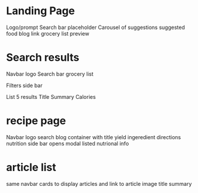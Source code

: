  # Landing Page
 Logo/prompt
 Search bar
    placeholder
Carousel of suggestions
    suggested food
    blog link
    grocery list preview


# Search results
Navbar
    logo
    Search bar
    grocery list

Filters side bar

List 5 results
    Title
    Summary
    Calories

# recipe page
Navbar
    logo
    search
    blog
container with
    title
    yield
    ingeredient
    directions
nutrition side bar
    opens modal
    listed nutrional info

# article list
same navbar
cards to display articles and link to article
    image
    title
    summary




